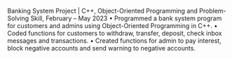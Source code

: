 Banking System Project | C++, Object-Oriented Programming and Problem-Solving Skill, February – May 2023
• Programmed a bank system program for customers and admins using Object-Oriented Programming in C++.
• Coded functions for customers to withdraw, transfer, deposit, check inbox messages and transactions.
• Created functions for admin to pay interest, block negative accounts and send warning to negative accounts.
